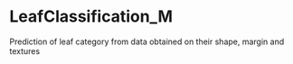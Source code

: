 # LeafClassification_M
Prediction of leaf category from data obtained on their shape, margin and textures

